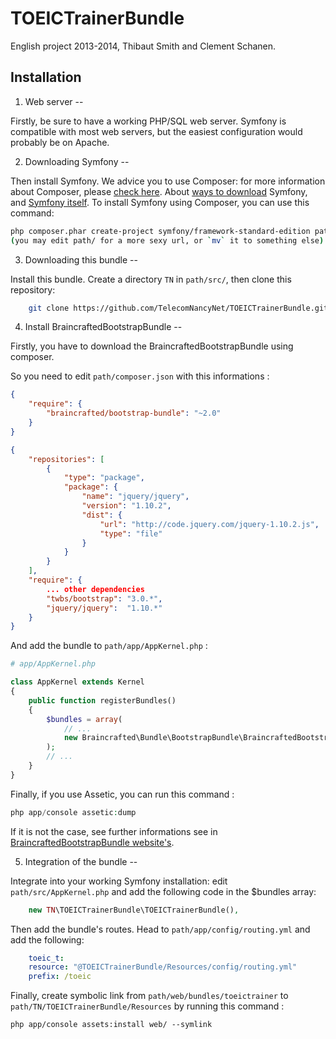 TOEICTrainerBundle
==================

English project 2013-2014, Thibaut Smith and Clement Schanen.


Installation
------------

1. Web server
--

Firstly, be sure to have a working PHP/SQL web server. Symfony is compatible with most web servers, but the easiest configuration would probably be on Apache.

2. Downloading Symfony
--

Then install Symfony. We advice you to use Composer: for more information about Composer, please [check here](https://getcomposer.org/). About [ways to download](http://symfony.com/download) Symfony, and [Symfony itself](http://symfony.com/download). To install Symfony using Composer, you can use this command:

```bash
php composer.phar create-project symfony/framework-standard-edition path/ 2.4.2
(you may edit path/ for a more sexy url, or `mv` it to something else)
```

3. Downloading this bundle
--

Install this bundle. Create a directory `TN` in `path/src/`, then clone this repository:
```bash
    git clone https://github.com/TelecomNancyNet/TOEICTrainerBundle.git
```
4. Install BraincraftedBootstrapBundle
--

Firstly, you have to download the BraincraftedBootstrapBundle using composer.

So you need to edit `path/composer.json` with this informations :
```json
{
    "require": {
        "braincrafted/bootstrap-bundle": "~2.0"
    }
}

{
    "repositories": [
        {
            "type": "package",
            "package": {
                "name": "jquery/jquery",
                "version": "1.10.2",
                "dist": {
                    "url": "http://code.jquery.com/jquery-1.10.2.js",
                    "type": "file"
                }
            }
        }
    ],
    "require": {
        ... other dependencies
        "twbs/bootstrap": "3.0.*",
        "jquery/jquery":  "1.10.*"
    }
}
```
And add the bundle to `path/app/AppKernel.php` :

```php
# app/AppKernel.php

class AppKernel extends Kernel
{
    public function registerBundles()
    {
        $bundles = array(
            // ...
            new Braincrafted\Bundle\BootstrapBundle\BraincraftedBootstrapBundle(),
        );
        // ...
    }
}
```
Finally, if you use Assetic, you can run this command :
```php
php app/console assetic:dump
```

If it is not the case, see further informations see in [BraincraftedBootstrapBundle website's](http://bootstrap.braincrafted.com/).

5. Integration of the bundle
--

Integrate into your working Symfony installation: edit `path/src/AppKernel.php` and add the following code in the $bundles array:
```php
    new TN\TOEICTrainerBundle\TOEICTrainerBundle(),
```

Then add the bundle's routes. Head to `path/app/config/routing.yml` and add the following:
```yaml
    toeic_t:
    resource: "@TOEICTrainerBundle/Resources/config/routing.yml"
    prefix:	/toeic
```

Finally, create symbolic link from `path/web/bundles/toeictrainer` to `path/TN/TOEICTrainerBundle/Resources` by running this command :

```
php app/console assets:install web/ --symlink
```
